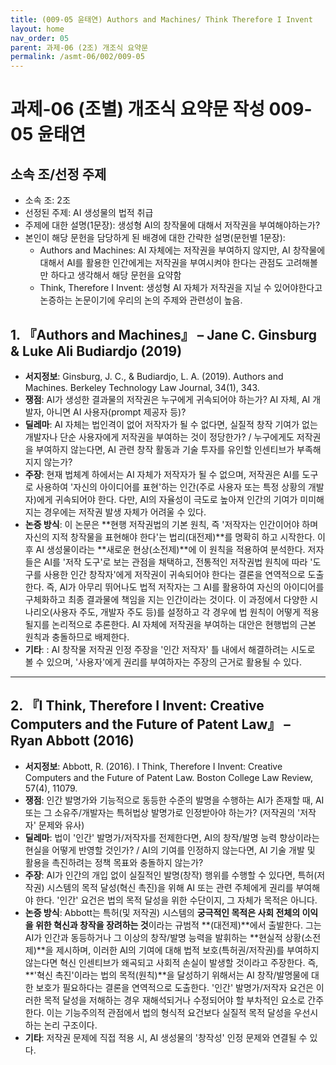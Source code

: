 ```yaml
---
title: (009-05 윤태연) Authors and Machines/ Think Therefore I Invent
layout: home
nav_order: 05
parent: 과제-06 (2조) 개조식 요약문
permalink: /asmt-06/002/009-05
---
```


# 과제-06 (조별) 개조식 요약문 작성 009-05 윤태연

## 소속 조/선정 주제

- 소속 조: 2조
- 선정된 주제: AI 생성물의 법적 취급
- 주제에 대한 설명(1문장): 생성형 AI의 창작물에 대해서 저작권을 부여해야하는가?
- 본인이 해당 문헌을 담당하게 된 배경에 대한 간략한 설명(문헌별 1문장):  
  - Authors and Machines: AI 자체에는 저작권을 부여하지 않지만, AI 창작물에 대해서 AI를 활용한 인간에게는 저작권을 부여시켜야 한다는 관점도 고려해볼만 하다고 생각해서 해당 문헌을 요약함
  - Think, Therefore I Invent: 생성형 AI 자체가 저작권을 지닐 수 있어야한다고 논증하는 논문이기에 우리의 논의 주제와 관련성이 높음.

## 1. 『Authors and Machines』 – Jane C. Ginsburg & Luke Ali Budiardjo (2019)

- **서지정보**: Ginsburg, J. C., & Budiardjo, L. A. (2019). Authors and Machines. Berkeley Technology Law Journal, 34(1), 343.
- **쟁점**: AI가 생성한 결과물의 저작권은 누구에게 귀속되어야 하는가? AI 자체, AI 개발자, 아니면 AI 사용자(prompt 제공자 등)? 
- **딜레마**: AI 자체는 법인격이 없어 저작자가 될 수 없다면, 실질적 창작 기여가 없는 개발자나 단순 사용자에게 저작권을 부여하는 것이 정당한가? / 누구에게도 저작권을 부여하지 않는다면, AI 관련 창작 활동과 기술 투자를 유인할 인센티브가 부족해지지 않는가?
- **주장**: 현재 법체계 하에서는 AI 자체가 저작자가 될 수 없으며, 저작권은 AI를 도구로 사용하여 '자신의 아이디어를 표현'하는 인간(주로 사용자 또는 특정 상황의 개발자)에게 귀속되어야 한다. 다만, AI의 자율성이 극도로 높아져 인간의 기여가 미미해지는 경우에는 저작권 발생 자체가 어려울 수 있다.  
- **논증 방식**: 이 논문은 **현행 저작권법의 기본 원칙, 즉 '저작자는 인간이어야 하며 자신의 지적 창작물을 표현해야 한다'는 법리(대전제)**를 명확히 하고 시작한다. 이후 AI 생성물이라는 **새로운 현상(소전제)**에 이 원칙을 적용하여 분석한다. 저자들은 AI를 '저작 도구'로 보는 관점을 채택하고, 전통적인 저작권법 원칙에 따라 '도구를 사용한 인간 창작자'에게 저작권이 귀속되어야 한다는 결론을 연역적으로 도출한다. 즉, AI가 아무리 뛰어나도 법적 저작자는 그 AI를 활용하여 자신의 아이디어를 구체화하고 최종 결과물에 책임을 지는 인간이라는 것이다. 이 과정에서 다양한 시나리오(사용자 주도, 개발자 주도 등)를 설정하고 각 경우에 법 원칙이 어떻게 적용될지를 논리적으로 추론한다. AI 자체에 저작권을 부여하는 대안은 현행법의 근본 원칙과 충돌하므로 배제한다.
- **기타**: : AI 창작물 저작권 인정 주장을 '인간 저작자' 틀 내에서 해결하려는 시도로 볼 수 있으며, '사용자'에게 권리를 부여하자는 주장의 근거로 활용될 수 있다.


---

## 2. 『I Think, Therefore I Invent: Creative Computers and the Future of Patent Law』 – Ryan Abbott (2016)

- **서지정보**: Abbott, R. (2016). I Think, Therefore I Invent: Creative Computers and the Future of Patent Law. Boston College Law Review, 57(4), 11079. 
- **쟁점**: 인간 발명가와 기능적으로 동등한 수준의 발명을 수행하는 AI가 존재할 때, AI 또는 그 소유주/개발자는 특허법상 발명가로 인정받아야 하는가? (저작권의 '저작자' 문제와 유사) 
- **딜레마**: 법이 '인간' 발명가/저작자를 전제한다면, AI의 창작/발명 능력 향상이라는 현실을 어떻게 반영할 것인가? / AI의 기여를 인정하지 않는다면, AI 기술 개발 및 활용을 촉진하려는 정책 목표와 충돌하지 않는가?
- **주장**: AI가 인간의 개입 없이 실질적인 발명(창작) 행위를 수행할 수 있다면, 특허(저작권) 시스템의 목적 달성(혁신 촉진)을 위해 AI 또는 관련 주체에게 권리를 부여해야 한다. '인간' 요건은 법의 목적 달성을 위한 수단이지, 그 자체가 목적은 아니다. 
- **논증 방식**:  Abbott는 특허(및 저작권) 시스템의 **궁극적인 목적은 사회 전체의 이익을 위한 혁신과 창작을 장려하는 것**이라는 규범적 **(대전제)**에서 출발한다. 그는 AI가 인간과 동등하거나 그 이상의 창작/발명 능력을 발휘하는 **현실적 상황(소전제)**을 제시하며, 이러한 AI의 기여에 대해 법적 보호(특허권/저작권)를 부여하지 않는다면 혁신 인센티브가 왜곡되고 사회적 손실이 발생할 것이라고 주장한다. 즉, **'혁신 촉진'이라는 법의 목적(원칙)**을 달성하기 위해서는 AI 창작/발명물에 대한 보호가 필요하다는 결론을 연역적으로 도출한다. '인간' 발명가/저작자 요건은 이러한 목적 달성을 저해하는 경우 재해석되거나 수정되어야 할 부차적인 요소로 간주한다. 이는 기능주의적 관점에서 법의 형식적 요건보다 실질적 목적 달성을 우선시하는 논리 구조이다.
- **기타**: 저작권 문제에 직접 적용 시, AI 생성물의 '창작성' 인정 문제와 연결될 수 있다.

